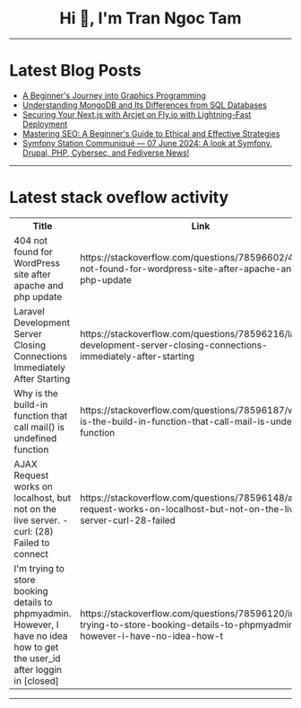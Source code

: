 <h1 align="center">Hi 👋, I'm Tran Ngoc Tam</h1>

---

# Latest Blog Posts 
<!-- BLOG-POST-LIST:START -->
- [A Beginner&#39;s Journey into Graphics Programming](https://dev.to/gift_mugweni_1c055b418706/a-beginners-journey-into-graphics-programming-4p9p)
- [Understanding MongoDB and Its Differences from SQL Databases](https://dev.to/ayas_tech_2b0560ee159e661/understanding-mongodb-and-its-differences-from-sql-databases-7h6)
- [Securing Your Next.js with Arcjet on Fly.io with Lightning-Fast Deployment](https://dev.to/nickolasbenakis/securing-your-nextjs-with-arcjet-on-flyio-with-lightning-fast-deployment-4kl0)
- [Mastering SEO: A Beginner&#39;s Guide to Ethical and Effective Strategies](https://dev.to/gohil1401/mastering-seo-a-beginners-guide-to-ethical-and-effective-strategies-35a6)
- [Symfony Station Communiqué — 07 June 2024: A look at Symfony, Drupal, PHP, Cybersec, and Fediverse News!](https://dev.to/reubenwalker64/symfony-station-communique-07-june-2024-a-look-at-symfony-drupal-php-cybersec-and-fediverse-news-49jh)
<!-- BLOG-POST-LIST:END -->

---

# Latest stack oveflow activity
<table>
  <tr><th>Title</th><th>Link</th></tr>
  <!-- STACKOVERFLOW:START --><tr><td>404 not found for WordPress site after apache and php update</td><td>https://stackoverflow.com/questions/78596602/404-not-found-for-wordpress-site-after-apache-and-php-update</td></tr><tr><td>Laravel Development Server Closing Connections Immediately After Starting</td><td>https://stackoverflow.com/questions/78596216/laravel-development-server-closing-connections-immediately-after-starting</td></tr><tr><td>Why is the build-in function that call mail&lpar;&rpar; is undefined function</td><td>https://stackoverflow.com/questions/78596187/why-is-the-build-in-function-that-call-mail-is-undefined-function</td></tr><tr><td>AJAX Request works on localhost, but not on the live server. - curl: &lpar;28&rpar; Failed to connect</td><td>https://stackoverflow.com/questions/78596148/ajax-request-works-on-localhost-but-not-on-the-live-server-curl-28-failed</td></tr><tr><td>I&#39;m trying to store booking details to phpmyadmin. However, I have no idea how to get the user_id after loggin in [closed]</td><td>https://stackoverflow.com/questions/78596120/im-trying-to-store-booking-details-to-phpmyadmin-however-i-have-no-idea-how-t</td></tr><!-- STACKOVERFLOW:END -->
</table>

---


